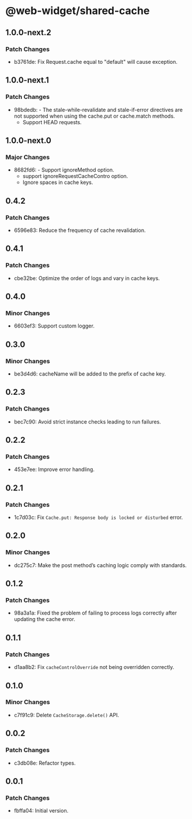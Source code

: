 # @web-widget/shared-cache

## 1.0.0-next.2

### Patch Changes

- b3761de: Fix Request.cache equal to "default" will cause exception.

## 1.0.0-next.1

### Patch Changes

- 98bdedb: - The stale-while-revalidate and stale-if-error directives are not supported when using the cache.put or cache.match methods.
  - Support HEAD requests.

## 1.0.0-next.0

### Major Changes

- 8682fd6: - Support ignoreMethod option.
  - support ignoreRequestCacheContro option.
  - Ignore spaces in cache keys.

## 0.4.2

### Patch Changes

- 6596e83: Reduce the frequency of cache revalidation.

## 0.4.1

### Patch Changes

- cbe32be: Optimize the order of logs and vary in cache keys.

## 0.4.0

### Minor Changes

- 6603ef3: Support custom logger.

## 0.3.0

### Minor Changes

- be3d4d6: cacheName will be added to the prefix of cache key.

## 0.2.3

### Patch Changes

- bec7c90: Avoid strict instance checks leading to run failures.

## 0.2.2

### Patch Changes

- 453e7ee: Improve error handling.

## 0.2.1

### Patch Changes

- 1c7d03c: Fix `Cache.put: Response body is locked or disturbed` error.

## 0.2.0

### Minor Changes

- dc275c7: Make the post method’s caching logic comply with standards.

## 0.1.2

### Patch Changes

- 98a3a1a: Fixed the problem of failing to process logs correctly after updating the cache error.

## 0.1.1

### Patch Changes

- d1aa8b2: Fix `cacheControlOverride` not being overridden correctly.

## 0.1.0

### Minor Changes

- c7f91c9: Delete `CacheStorage.delete()` API.

## 0.0.2

### Patch Changes

- c3db08e: Refactor types.

## 0.0.1

### Patch Changes

- fbffa04: Initial version.
